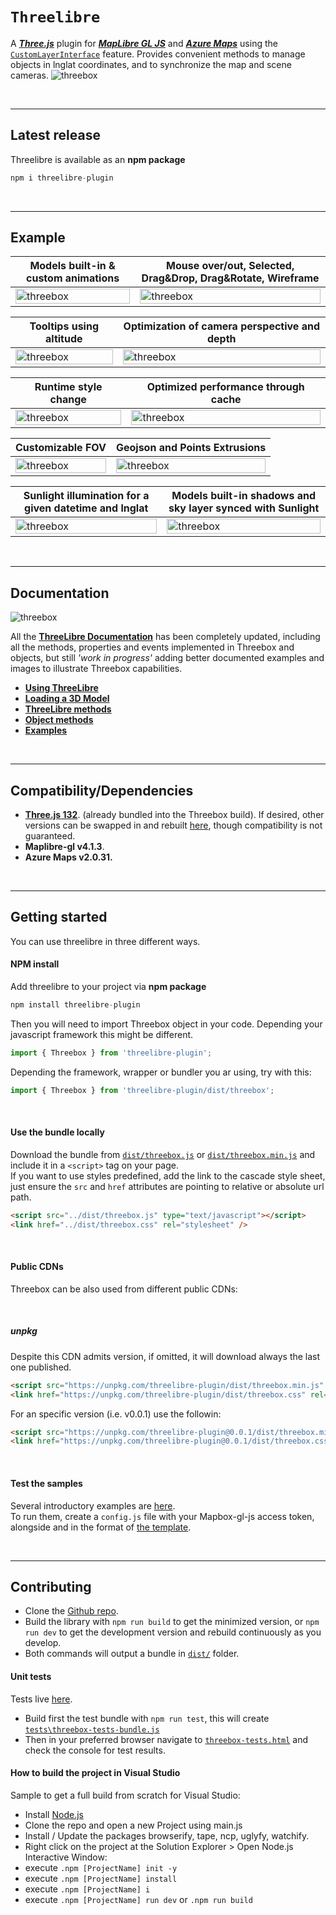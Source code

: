 # `Threelibre`

A **[*Three.js*](https://threejs.org/)** plugin for **[*MapLibre GL JS*](https://maplibre.org/maplibre-gl-js/docs/)** and **[*Azure Maps*](https://azure.microsoft.com/en-us/services/azure-maps/)** using the [`CustomLayerInterface`](https://maplibre.org/maplibre-gl-js/docs/API/interfaces/CustomLayerInterface/) feature. Provides convenient methods to manage objects in lnglat coordinates, and to synchronize the map and scene cameras.
<img alt="threebox" src="docs/gallery.jpg">

<br>

- - -
## Latest release

Threelibre is  available as an **npm package** 

```js
npm i threelibre-plugin
```
<br>

- - -

## Example

|Models built-in & custom animations |Mouse over/out, Selected, Drag&Drop, Drag&Rotate, Wireframe 
---------|-----------------------
|<img alt="threebox" src="https://i.postimg.cc/vTNLLLLn/Animation-Video.gif" width="100%">|<img alt="threebox" src="https://i.postimg.cc/3Jjgnvjz/Wireframes.gif" width="100%" >

|Tooltips using altitude|Optimization of camera perspective and depth
|----------|-------
|<img alt="threebox" src="https://i.postimg.cc/wM7DvR8j/Labels-On-Height.gif" width="100%">|<img alt="threebox" src="https://i.postimg.cc/zB9nPwcY/Depth.gif" width="100%">

|Runtime style change|Optimized performance through cache
|----------|-------
|<img alt="threebox" src="https://i.postimg.cc/QMh57yGP/Style-Change.gif" width="100%">|<img alt="threebox" src="https://i.postimg.cc/zf2wTYwB/Performance.gif" width="100%">

|Customizable FOV|Geojson and Points Extrusions
|---------|-------
|<img alt="threebox" src="https://i.postimg.cc/43Lh7vvR/Customizable-FOV.gif" width="100%">|<img alt="threebox" src="https://i.postimg.cc/50KqJdKv/extrusions.gif" width="100%">

|Sunlight illumination for a given datetime and lnglat|Models built-in shadows and sky layer synced with Sunlight
|---------|-------
|<img alt="threebox" src="https://i.postimg.cc/6QnjWSVm/Eiffel-Shadow.gif" width="100%">|<img alt="threebox" src="https://i.postimg.cc/63Y7SP6t/SunSki.gif" width="100%">

<br>



- - -


## Documentation
<img alt="threebox" src="docs/soldieranimation.jpg">

All the [**ThreeLibre Documentation**](/docs/Threebox.md) has been completely updated, including all the methods, properties and events implemented in Threebox and objects, but still *'work in progress'* adding better documented examples and images to illustrate Threebox capabilities.
- [**Using ThreeLibre**](/docs/Threebox.md#using-threebox)
- [**Loading a 3D Model**](/docs/Threebox.md#loading-a-3d-model)
- [**ThreeLibre methods**](/docs/Threebox.md#threebox-methods)
- [**Object methods**](/docs/Threebox.md#object-methods)
- [**Examples**](/examples/README.md)

<br>

- - -

## Compatibility/Dependencies

- [**Three.js 132**](https://github.com/mrdoob/three.js/releases/tag/r132). (already bundled into the Threebox build). If desired, other versions can be swapped in and rebuilt [here](https://github.com/jscastro76/threebox/blob/master/src/three.js), though compatibility is not guaranteed.
- **Maplibre-gl v4.1.3**. 
- **Azure Maps v2.0.31.**

<br>

- - -

## Getting started

You can use threelibre in three different ways. 

#### NPM install
Add threelibre to your project via **npm package**
```js
npm install threelibre-plugin
```   

Then you will need to import Threebox object in your code. Depending your javascript framework this might be different. 
```js 
import { Threebox } from 'threelibre-plugin'; 
```  
Depending the framework, wrapper or bundler you ar using, try with this:
```js 
import { Threebox } from 'threelibre-plugin/dist/threebox'; 
```  

<br/>

#### Use the bundle locally
Download the bundle from [`dist/threebox.js`](dist/threebox.js) or [`dist/threebox.min.js`](dist/threebox.min.js) and include it in a `<script>` tag on your page.  
If you want to use styles predefined, add the link to the cascade style sheet, just ensure the `src` and `href` attributes are pointing to relative or absolute url path.  
```html
<script src="../dist/threebox.js" type="text/javascript"></script>
<link href="../dist/threebox.css" rel="stylesheet" />
```
<br/>

#### Public CDNs
Threebox can be also used from different public CDNs:

<br/>

##### unpkg
Despite this CDN admits version, if omitted, it will download always the last one published.

```html
<script src="https://unpkg.com/threelibre-plugin/dist/threebox.min.js" type="text/javascript"></script>
<link href="https://unpkg.com/threelibre-plugin/dist/threebox.css" rel="stylesheet" />
```

For an specific version (i.e. v0.0.1) use the followin:
```html
<script src="https://unpkg.com/threelibre-plugin@0.0.1/dist/threebox.min.js" type="text/javascript"></script>
<link href="https://unpkg.com/threelibre-plugin@0.0.1/dist/threebox.css" rel="stylesheet" />
```

<br/>

#### Test the samples 
Several introductory examples are [here](https://github.com/piemonSong/threelibre/tree/master/examples).  
To run them, create a `config.js` file with your Mapbox-gl-js access token, alongside and in the format of [the template](https://github.com/piemonSong/threelibre/blob/master/examples/config_template.js).

<br>

- - -

## Contributing
- Clone the [Github repo](https://github.com/jscastro76/threebox/).
- Build the library with `npm run build` to get the minimized version, or `npm run dev` to get the development version and rebuild continuously as you develop. 
- Both commands will output a bundle in [`dist/`](dist/) folder.

#### Unit tests
Tests live [here](/tests). 
- Build first the test bundle with `npm run test`, this will create [`tests\threebox-tests-bundle.js`](tests/threebox-tests-bundle.js)  
- Then in your preferred browser navigate to [`threebox-tests.html`](https://github.com/jscastro76/threebox/blob/master/tests/threebox-tests.html) and check the console for test results.

#### How to build the project in Visual Studio
Sample to get a full build from scratch for Visual Studio:
- Install [Node.js](https://nodejs.org/en/) 
- Clone the repo and open a new Project using main.js
- Install / Update the packages browserify, tape, ncp, uglyfy, watchify.
- Right click on the project at the Solution Explorer > Open Node.js Interactive Window:
- execute `.npm [ProjectName] init -y`
- execute `.npm [ProjectName] install`
- execute `.npm [ProjectName] i`
- execute `.npm [ProjectName] run dev` or `.npm run build
`


